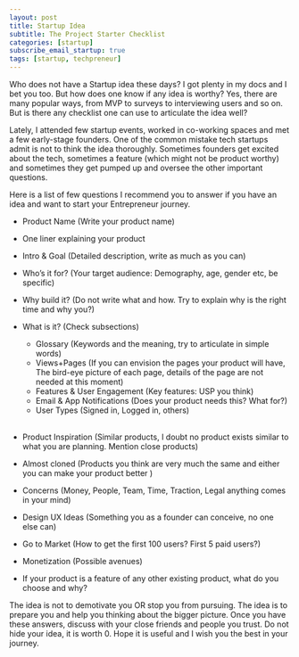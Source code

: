```yaml
---
layout: post
title: Startup Idea 
subtitle: The Project Starter Checklist
categories: [startup]
subscribe_email_startup: true
tags: [startup, techpreneur]
---
```


Who does not have a Startup idea these days? I got plenty in my docs and I bet you too. But how does one know if any idea is worthy? Yes, there are many popular ways, from MVP to surveys to interviewing users and so on. But is there any checklist one can use to articulate the idea well?

Lately, I attended few startup events, worked in co-working spaces and met a few early-stage founders. One of the common mistake tech startups admit is not to think the idea thoroughly. Sometimes founders get excited about the tech, sometimes a feature (which might not be product worthy) and sometimes they get pumped up and oversee the other important questions.

Here is a list of few questions I recommend you to answer if you have an idea and want to start your Entrepreneur journey.

- Product Name (Write your product name)
- One liner explaining your product
- Intro & Goal (Detailed description, write as much as you can)
- Who’s it for? (Your target audience: Demography, age, gender etc, be specific)
- Why build it? (Do not write what and how. Try to explain why is the right time and why you?)

- What is it? (Check subsections)
	- Glossary (Keywords and the meaning, try to articulate in simple words)
	- Views+Pages (If you can envision the pages your product will have, The bird-eye picture of each page, details of the page are not needed at this moment)
	- Features & User Engagement (Key features: USP you think)
	- Email & App Notifications (Does your product needs this? What for?)
	- User Types (Signed in, Logged in, others)
<br/><br/>
- Product Inspiration (Similar products, I doubt no product exists similar to what you are planning. Mention close products)
- Almost cloned (Products you think are very much the same and either you can make your product better )
- Concerns (Money, People, Team, Time, Traction, Legal anything comes in your mind)
- Design UX Ideas (Something you as a founder can conceive, no one else can)
- Go to Market (How to get the first 100 users? First 5 paid users?)
- Monetization (Possible avenues)

- If your product is a feature of any other existing product, what do you choose and why?


The idea is not to demotivate you OR stop you from pursuing. The idea is to prepare you and help you thinking about the bigger picture. Once you have these answers, discuss with your close friends and people you trust. Do not hide your idea, it is worth 0. Hope it is useful and I wish you the best in your journey.
